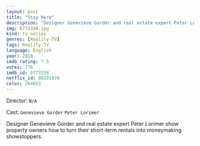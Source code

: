 ```yaml
---
layout: post
title: "Stay Here"
description: "Designer Genevieve Gorder and real estate expert Peter Lorimer show property owners how to turn their short-term rentals into moneymaking showstoppers..."
img: 8773338.jpg
kind: tv series
genres: [Reality-TV]
tags: Reality-TV 
language: English
year: 2018
imdb_rating: 7.5
votes: 776
imdb_id: 8773338
netflix_id: 80201870
color: 264653
---
```

Director: `N/A`  

Cast: `Genevieve Gorder` `Peter Lorimer` 

Designer Genevieve Gorder and real estate expert Peter Lorimer show property owners how to turn their short-term rentals into moneymaking showstoppers.